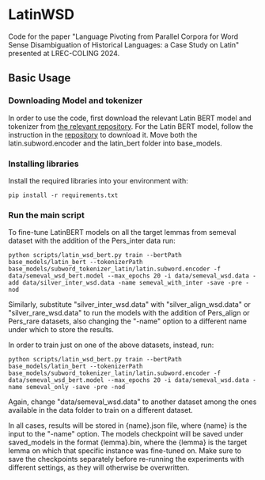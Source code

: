 # LatinWSD
Code for the paper "Language Pivoting from Parallel Corpora for Word Sense Disambiguation of Historical Languages: a Case Study on Latin" presented at LREC-COLING 2024.

## Basic Usage
### Downloading Model and tokenizer
In order to use the code, first download the relevant Latin BERT model and tokenizer from [the relevant repository](https://github.com/dbamman/latin-bert/tree/master/models/subword_tokenizer_latin). For the Latin BERT model, follow the instruction in the [repository](https://github.com/dbamman/latin-bert) to download it. Move both the latin.subword.encoder and the latin_bert folder into base_models.

### Installing libraries
Install the required libraries into your environment with:
```
pip install -r requirements.txt
```

### Run the main script
To fine-tune LatinBERT models on all the target lemmas from semeval dataset with the addition of the Pers_inter data run:
```
python scripts/latin_wsd_bert.py train --bertPath base_models/latin_bert --tokenizerPath base_models/subword_tokenizer_latin/latin.subword.encoder -f data/semeval_wsd_bert.model --max_epochs 20 -i data/semeval_wsd.data -add data/silver_inter_wsd.data -name semeval_with_inter -save -pre -nod
```
Similarly, substitute "silver_inter_wsd.data" with "silver_align_wsd.data" or "silver_rare_wsd.data" to run the models with the addition of Pers_align or Pers_rare datasets, also changing the "-name" option to a different name under which to store the results.

In order to train just on one of the above datasets, instead, run:
```
python scripts/latin_wsd_bert.py train --bertPath base_models/latin_bert --tokenizerPath base_models/subword_tokenizer_latin/latin.subword.encoder -f data/semeval_wsd_bert.model --max_epochs 20 -i data/semeval_wsd.data -name semeval_only -save -pre -nod
```
Again, change "data/semeval_wsd.data" to another dataset among the ones available in the data folder to train on a different dataset.

In all cases, results will be stored in {name}.json file, where {name} is the input to the "-name" option. The models checkpoint will be saved under saved_models in the format {lemma}.bin, where the {lemma} is the target lemma on which that specific instance was fine-tuned on. Make sure to save the checkpoints separately before re-running the experiments with different settings, as they will otherwise be overwritten.
